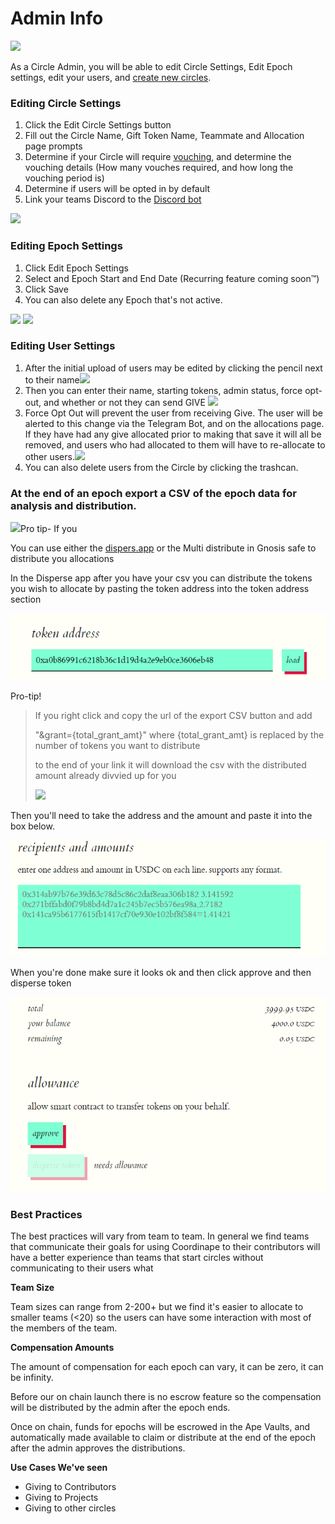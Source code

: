 # Admin Info

![](images/Admin.jpg)

As a Circle Admin, you will be able to edit Circle Settings, Edit Epoch settings, edit your users, and [create new circles](Permissionless\_Circle.md).

### Editing Circle Settings

1. Click the Edit Circle Settings button
2. Fill out the Circle Name, Gift Token Name, Teammate and Allocation page prompts
3. Determine if your Circle will require [vouching](https://docs.coordinape.com/welcome/vouching), and determine the vouching details (How many vouches required, and how long the vouching period is)
4. Determine if users will be opted in by default
5. Link your teams Discord to the [Discord bot](https://docs.coordinape.com/welcome/discord\_bot)

![](<images/Circle Settings.jpg>)

### Editing Epoch Settings

1. Click Edit Epoch Settings
2. Select and Epoch Start and End Date (Recurring feature coming soon™)
3. Click Save
4. You can also delete any Epoch that's not active.

![](<images/Epoch Settings.jpg>) ![](<images/Epoch Settings2.jpg>)

### Editing User Settings

1. After the initial upload of users may be edited by clicking the pencil next to their name![](<images/User View.jpg>)
2. Then you can enter their name, starting tokens, admin status, force opt-out, and whether or not they can send GIVE  ![](<images/Edit User.jpg>)
3. Force Opt Out will prevent the user from receiving Give. The user will be alerted to this change via the Telegram Bot, and on the allocations page. If they have had any give allocated prior to making that save it will all be removed, and users who had allocated to them will have to re-allocate to other users.![](<images/Opt Out.jpg>)
4. You can also delete users from the Circle by clicking the trashcan.

### At the end of an epoch export a CSV of the epoch data for analysis and distribution.

![](images/Export.jpg)Pro tip- If you&#x20;

You can use either the [dispers.app](https://disperse.app) or the Multi distribute in Gnosis safe to distribute you allocations&#x20;

In the Disperse app after you have your csv you can distribute the tokens you wish to allocate by pasting the token address into the token address section

![](<.gitbook/assets/image (2) (1).png>)&#x20;

Pro-tip!

> If you right click and copy the url of the export CSV button and add&#x20;
>
> "\&grant={total\_grant\_amt}"  where {total\_grant\_amt} is replaced by the number of tokens you want to distribute
>
> to the end of your link it will download the csv with the distributed amount already divvied up for you
>
> &#x20;![](.gitbook/assets/image.png)

Then you'll need to take the address and the amount and paste it into the box below.

![](<.gitbook/assets/image (3) (1).png>)

When you're done make sure it looks ok and then click approve and then disperse token

![](<.gitbook/assets/image (1) (1).png>)

### Best Practices

The best practices will vary from team to team. In general we find teams that communicate their goals for using Coordinape to their contributors will have a better experience than teams that start circles without communicating to their users what

**Team Size**&#x20;

Team sizes can range from 2-200+ but we find it's easier to allocate to smaller teams (<20) so the users can have some interaction with most of the members of the team.

**Compensation Amounts**

The amount of compensation for each epoch can vary, it can be zero, it can be infinity.&#x20;

Before our on chain launch there is no escrow feature so the compensation will be distributed by the admin after the epoch ends.

Once on chain, funds for epochs will be escrowed in the Ape Vaults, and automatically made available to claim or distribute at the end of the epoch after the admin approves the distributions.

**Use Cases We've seen**

* Giving to Contributors
* Giving to  Projects
* Giving to other circles

